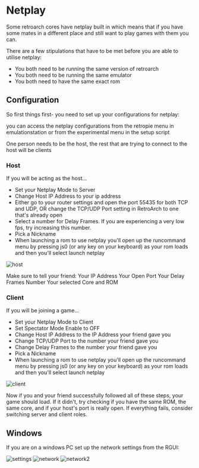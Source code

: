 # Netplay

Some retroarch cores have netplay built in which means that if you have some mates in a different place and still want to play games with them you can.

There are a few stipulations that have to be met before you are able to utilise netplay:

- You both need to be running the same version of retroarch
- You both need to be running the same emulator
- You both need to have the same exact rom

## Configuration

So first things first- you need to set up your configurations for netplay:

you can access the netplay configurations from the retropie menu in emulationstation or from the experimental menu in the setup script

One person needs to be the host, the rest that are trying to connect to the host will be clients

### Host

If you will be acting as the host...

- Set your Netplay Mode to Server
- Change Host IP Address to your ip address
- Either go to your router settings and open the port 55435 for both TCP and UDP, OR change the TCP/UDP Port setting in RetroArch to one that's already open
- Select a number for Delay Frames. If you are experiencing a very low fps, try increasing this number.
- Pick a Nickname
- When launching a rom to use netplay you'll open up the runcommand menu by pressing js0 (or any key on your keyboard) as your rom loads and then you'll select launch netplay

![host](https://cloud.githubusercontent.com/assets/10035308/10062467/1c89bb58-6220-11e5-942b-7892d4b82050.png)

Make sure to tell your friend:
Your IP Address
Your Open Port
Your Delay Frames Number
Your selected Core and ROM

### Client

If you will be joining a game...

- Set your Netplay Mode to Client
- Set Spectator Mode Enable to OFF
- Change Host IP Address to the IP Address your friend gave you
- Change TCP/UDP Port to the number your friend gave you
- Change Delay Frames to the number your friend gave you
- Pick a Nickname
- When launching a rom to use netplay you'll open up the runcommand menu by pressing js0 (or any key on your keyboard) as your rom loads and then you'll select launch netplay

![client](https://cloud.githubusercontent.com/assets/10035308/10062468/2046ec02-6220-11e5-9d42-f58779986f93.png)

Now if you and your friend successfully followed all of these steps, your game should load. If it didn't, try checking if you have the same ROM, the same core, and if your host's port is really open. If everything fails, consider switching server and client roles. 

## Windows

If you are on a windows PC set up the network settings from the RGUI:

![settings](https://cloud.githubusercontent.com/assets/10035308/10062550/d0d17d8a-6220-11e5-8325-461c0d712668.png)
![network](https://cloud.githubusercontent.com/assets/10035308/10062551/d0d3dd5a-6220-11e5-910f-824cc081b902.png)
![network2](https://cloud.githubusercontent.com/assets/10035308/10062549/d0d0f4dc-6220-11e5-8b6b-484072c044a2.png)
